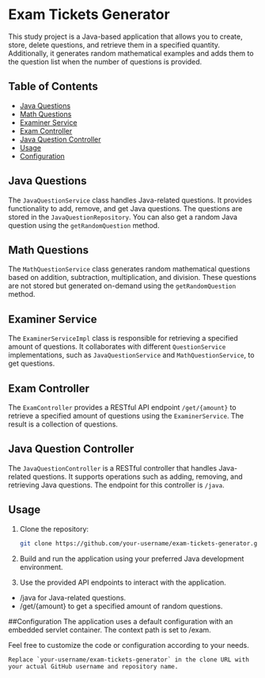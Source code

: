 # Exam Tickets Generator

This study project is a Java-based application that allows you to create, store, delete questions, and retrieve them in a specified quantity. Additionally, it generates random mathematical examples and adds them to the question list when the number of questions is provided.

## Table of Contents
- [Java Questions](#java-questions)
- [Math Questions](#math-questions)
- [Examiner Service](#examiner-service)
- [Exam Controller](#exam-controller)
- [Java Question Controller](#java-question-controller)
- [Usage](#usage)
- [Configuration](#configuration)

## Java Questions

The `JavaQuestionService` class handles Java-related questions. It provides functionality to add, remove, and get Java questions. The questions are stored in the `JavaQuestionRepository`. You can also get a random Java question using the `getRandomQuestion` method.

## Math Questions

The `MathQuestionService` class generates random mathematical questions based on addition, subtraction, multiplication, and division. These questions are not stored but generated on-demand using the `getRandomQuestion` method.

## Examiner Service

The `ExaminerServiceImpl` class is responsible for retrieving a specified amount of questions. It collaborates with different `QuestionService` implementations, such as `JavaQuestionService` and `MathQuestionService`, to get questions.

## Exam Controller

The `ExamController` provides a RESTful API endpoint `/get/{amount}` to retrieve a specified amount of questions using the `ExaminerService`. The result is a collection of questions.

## Java Question Controller

The `JavaQuestionController` is a RESTful controller that handles Java-related questions. It supports operations such as adding, removing, and retrieving Java questions. The endpoint for this controller is `/java`.

## Usage

1. Clone the repository:

   ```bash
   git clone https://github.com/your-username/exam-tickets-generator.git
   ```
2. Build and run the application using your preferred Java development environment.

3. Use the provided API endpoints to interact with the application.

- /java for Java-related questions.
- /get/{amount} to get a specified amount of random questions.

##Configuration
The application uses a default configuration with an embedded servlet container. The context path is set to /exam.

Feel free to customize the code or configuration according to your needs. 

```
Replace `your-username/exam-tickets-generator` in the clone URL with your actual GitHub username and repository name.
```

